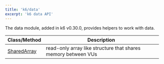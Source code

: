 ```yaml
---
title: 'k6/data'
excerpt: 'k6 data API'
---
```


The data module, added in k6 v0.30.0, provides helpers to work with data.

| Class/Method                                             | Description                                                   |
| -------------------------------------------------------- | ------------------------------------------------------------- |
| [SharedArray](/javascript-api/v0.32/k6-data/sharedarray) | read-only array like structure that shares memory between VUs |
